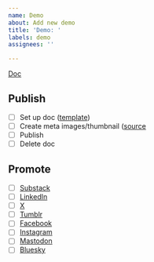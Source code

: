 ```yaml
---
name: Demo
about: Add new demo
title: 'Demo: '
labels: demo
assignees: ''

---
```


[Doc](#)

## Publish
- [ ] Set up doc ([template](https://docs.google.com/document/d/1pHdZCJDVy6i1IuWDErLU3TLo-bI_D3sAUTi5i6r7YD8/edit?usp=sharing))
- [ ] Create meta images/thumbnail ([source](https://www.figma.com/design/qFVPWaHjk1l4k1iVybz9vy/GovFresh-brand-assets?node-id=707-16&t=yo4ffkC9FAsAgPBk-1)
- [ ] Publish
- [ ] Delete doc

## Promote
- [ ] [Substack](https://govfresh.substack.com/)
- [ ] [LinkedIn](https://www.linkedin.com/company/govfresh)
- [ ] [X](https://www.x.com/govfresh)
- [ ] [Tumblr](https://govfresh.tumblr.com/)
- [ ] [Facebook](https://www.facebook.com/govfresh)
- [ ] [Instagram](https://www.instagram.com/govfresh)
- [ ] [Mastodon](https://mastodon.social/@govfresh)
- [ ] [Bluesky](https://bsky.app/profile/govfresh.bsky.social)
